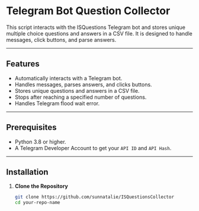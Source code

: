 # Telegram Bot Question Collector

This script interacts with the ISQuestions Telegram bot and stores unique multiple choice questions and answers in a CSV file. It is designed to handle messages, click buttons, and parse answers.

---

## Features
- Automatically interacts with a Telegram bot.
- Handles messages, parses answers, and clicks buttons.
- Stores unique questions and answers in a CSV file.
- Stops after reaching a specified number of questions.
- Handles Telegram flood wait error.

---

## Prerequisites
- Python 3.8 or higher.
- A Telegram Developer Account to get your `API ID` and `API Hash`.

---

## Installation

1. **Clone the Repository**
   ```bash
   git clone https://github.com/sunnatalie/ISQuestionsCollector
   cd your-repo-name
